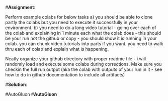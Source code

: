 #**Assignment**:

Perform example colabs for below tasks 
a) you should be able to clone partly the colabs but you need to execute it successfully in your environment.
b) you need to do a long video tutorial - going over each of the colab and explaining in 1 minute each what the colab does - this should be your run not the github or copy - you should show it is running in your colab.  you can chunk video tutorials into parts if you want. you need to walk thru each of  colab and explain what is happening.

Neatly organize your github directory with proper readme file - i will randomly load and execute some colabs during corrections. 
Make sure you checkin the full run output (aka the colab with outputs of your run in it - see how to do in github documentation to include all artifacts)

#**Solution**:

#AutoGluon
#**AutoGluon**


